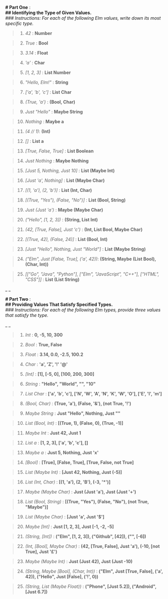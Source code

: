 **# Part One** :  
**## Identifying the Type of Given Values.**  
_### Instructions: For each of the following Elm values, write down its most specific type._

> 1.  _42_ : **Number**

> 2.  _True_ : **Bool**

> 3.  _3.14_ : **Float**

> 4.  _'a'_ : **Char**

> 5.  _[1, 2, 3]_ : **List Number**

> 6.  _"Hello, Elm!"_ : **String**

> 7.  _['a', 'b', 'c']_ : **List Char**

> 8.  _(True, 'a')_ : **(Bool, Char)**

> 9.  _Just "Hello"_ : **Maybe String**

> 10. _Nothing_ : **Maybe a**

> 11. _(4 // 1)_: **(Int)**

> 12. _[]_ : **List a**

> 13. _[True, False, True]_ : **List Boolean**

> 14. _Just Nothing_ : **Maybe Nothing**

> 15. _[Just 5, Nothing, Just 10]_ : **List (Maybe Int)**

> 16. _[Just 'a', Nothing]_ : **List (Maybe Char)**

> 17. _[(1, 'a'), (2, 'b')]_ : **List (Int, Char)**

> 18. _[(True, "Yes"), (False, "No")]_ : **List (Bool, String)**

> 19. _Just (Just 'a')_ : **Maybe (Maybe Char)**

> 20. _("Hello", [1, 2, 3])_ : **(String, List Int)**

> 21. _(42, [True, False], Just 'c')_ : **(Int, List Bool, Maybe Char)**

> 22. _[(True, 42), (False, 24)]_ : **List (Bool, Int)**

> 23. _[Just "Hello", Nothing, Just "World"]_ : **List (Maybe String)**

> 24. _("Elm", Just [False, True], ('a', 42))_: **(String, Maybe (List Bool), (Char, Int))**

> 25. _[["Go", "Java", "Python"], ["Elm", "JavaScript", "C++"], ["HTML", "CSS"]]_ : **List (List String)**

\_ \_

**# Part Two** :  
**## Providing Values That Satisfy Specified Types.**  
_### Instructions: For each of the following Elm types, provide three values that satisfy the type._

\_ \_

> 1.  _Int_ : **0, -5, 10, 300**

> 2.  _Bool_ : **True, False**

> 3.  _Float_ : **3.14, 0.0, -2.5, 100.2**

> 4.  _Char_ : **'a', 'Z', '!' '@'**

> 5.  _[Int]_ : **[1], [-5, 0], [100, 200, 300]**

> 6.  _String_ : **"Hello", "World", "", "10"**

> 7.  _List Char_ : **['a', 'b', 'c'], ['N', 'W', 'A', 'N', 'K', 'W', 'O'], ['E', 'l', 'm']**

> 8.  _(Bool, Char)_ : **(True, 'a'), (False, '&'), (not True, '!')**

> 9.  _Maybe String_ : **Just "Hello", Nothing, Just ""**

> 10. _List (Bool, Int)_ : **[(True, 1), (False, 0), (True, -1)]**

> 11. _Maybe Int_ : **Just 42, Just 1**

> 12. _List a_ : **[1, 2, 3], ['a', 'b', 'c'], []**

> 13. _Maybe a_ : **Just 5, Nothing, Just 'x'**

> 14. _[Bool]_ : **[True], [False, True], [True, False, not True]**

> 15. _List (Maybe Int)_ : **[Just 42, Nothing, Just (-5)]**

> 16. _List (Int, Char)_ : **[(1, 'a'), (2, 'B'), (-3, '*')]**

> 17. _Maybe (Maybe Char)_ : **Just (Just 'a'), Just (Just '+')**

> 18. _List (Bool, String)_ : **[(True, "Yes"), (False, "No"), (not True, "Maybe")]**

> 19. _List (Maybe Char)_ : **[Just 'a', Just '$']**

> 20. _Maybe [Int]_ : **Just [1, 2, 3], Just [-1, -2, -5]**

> 21. _(String, [Int])_ : **("Elm", [1, 2, 3]), ("Github", [42]), ("", [-6])**

> 22. _(Int, [Bool], Maybe Char)_ : **(42, [True, False], Just 'a'), (-10, [not True], Just '£')**

> 23. _Maybe (Maybe Int)_ : **Just (Just 42), Just (Just -10)**

> 24. _(String, Maybe [Bool], (Char, Int))_ : **("Elm", Just [True, False], ('a', 42)), ("Hello", Just [False], ('!', 0))**

> 25. _(String, List (Maybe Float))_ : **("Phone", [Just 5.2]), ("Android", [Just 6.7])**
